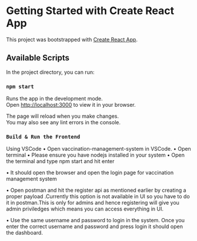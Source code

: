 # Getting Started with Create React App

This project was bootstrapped with [Create React App](https://github.com/facebook/create-react-app).

## Available Scripts

In the project directory, you can run:

### `npm start`

Runs the app in the development mode.\
Open [http://localhost:3000](http://localhost:3000) to view it in your browser.

The page will reload when you make changes.\
You may also see any lint errors in the console.

### `Build & Run the Frontend`
Using VSCode
•	Open vaccination-management-system in VSCode.
•	Open terminal
•	Please ensure you have nodejs installed in your system
•	Open the terminal and type npm start and hit enter
 
•	It should open the browser and open the login page for vaccination management system
 
•	Open postman and hit the register api as mentioned earlier by creating a proper payload .Currently this option is not available in UI so you have to do it in postman.This is only for admins and hence registering will give you admin priviledges which means you can access everything in UI.
 
•	Use the same username and password to login in the system. Once you enter the correct username and password and press login it should open the dashboard.
 



